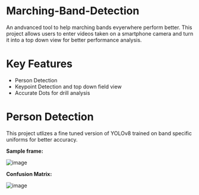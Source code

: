 # Marching-Band-Detection

An andvanced tool to help marching bands evyerwhere perform better. This project allows users to enter videos taken on a smartphone camera and turn it into a top down view for better performance analysis. 

# Key Features

- Person Detection
- Keypoint Detection and top down field view
- Accurate Dots for drill analysis

# Person Detection

This project utlizes a fine tuned version of YOLOv8 trained on band specific uniforms for better accuracy. 

**Sample frame:**

![image](https://github.com/user-attachments/assets/12a738a5-04b4-47a2-ad34-7ad724231a12)

**Confusion Matrix:**

![image](https://github.com/user-attachments/assets/87676c82-f47a-4668-86fd-ffae3e35ff94)

